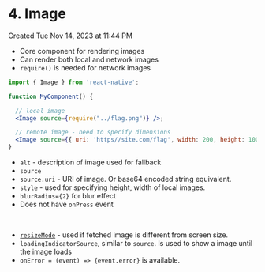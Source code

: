 # 4. Image
Created Tue Nov 14, 2023 at 11:44 PM

- Core component for rendering images
- Can render both local and network images
- `require()` is needed for network images

```jsx
import { Image } from 'react-native';

function MyComponent() {

  // local image
  <Image source={require("../flag.png")} />;

  // remote image - need to specify dimensions
  <Image source={{ uri: 'https//site.com/flag', width: 200, height: 100 }} />
}
```

- `alt` - description of image used for fallback
- `source`
- `source.uri` - URI of image. Or base64 encoded string equivalent.
- `style` - used for specifying height, width of local images.
- `blurRadius={2}` for blur effect
- Does not have `onPress` event

&nbsp;
- [`resizeMode`](https://reactnative.dev/docs/image#resizemode) - used if fetched image is different from screen size.
- `loadingIndicatorSource`, similar to `source`. Is used to show a image until the image loads
- `onError = (event) => {event.error}` is available.